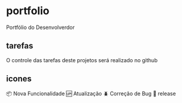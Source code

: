 # portfolio

Portfólio do Desenvolverdor

## tarefas

O controle das tarefas deste projetos será realizado no github

## icones  

:package: Nova Funcionalidade
:up: Atualização
:beetle: Correção de Bug
:checkered_flag: release